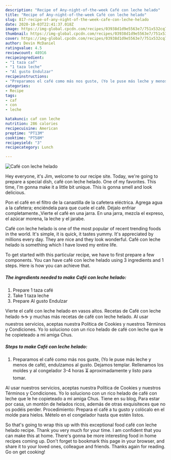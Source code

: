 ```yaml
---
description: "Recipe of Any-night-of-the-week Café con leche helado"
title: "Recipe of Any-night-of-the-week Café con leche helado"
slug: 817-recipe-of-any-night-of-the-week-cafe-con-leche-helado
date: 2020-10-03T22:41:37.018Z
image: https://img-global.cpcdn.com/recipes/03938d1d9e5563e7/751x532cq70/cafe-con-leche-helado-foto-principal.jpg
thumbnail: https://img-global.cpcdn.com/recipes/03938d1d9e5563e7/751x532cq70/cafe-con-leche-helado-foto-principal.jpg
cover: https://img-global.cpcdn.com/recipes/03938d1d9e5563e7/751x532cq70/cafe-con-leche-helado-foto-principal.jpg
author: Devin McDaniel
ratingvalue: 4.5
reviewcount: 48916
recipeingredient:
- "1 taza caf"
- "1 taza leche"
- "Al gusto Endulzar"
recipeinstructions:
- "Preparamos el café como más nos guste, (Yo le puse más leche y menos de café), endulzamos al gusto. Dejamos templar. Rellenamos los moldes y al congelador 3-4 horas ⏳ aproximadamente y listo para tomar."
categories:
- Recipe
tags:
- caf
- con
- leche

katakunci: caf con leche 
nutrition: 286 calories
recipecuisine: American
preptime: "PT13M"
cooktime: "PT58M"
recipeyield: "3"
recipecategory: Lunch

---
```



![Café con leche helado](https://img-global.cpcdn.com/recipes/03938d1d9e5563e7/751x532cq70/cafe-con-leche-helado-foto-principal.jpg)

Hey everyone, it's Jim, welcome to our recipe site. Today, we're going to prepare a special dish, café con leche helado. One of my favorites. This time, I'm gonna make it a little bit unique. This is gonna smell and look delicious.

Pon el café en el filtro de la canastilla de la cafetera eléctrica. Agrega agua a la cafetera; enciéndela para que cuele el café. Déjalo enfriar completamente.,Vierte el café en una jarra. En una jarra, mezcla el expreso, el azúcar morena, la leche y el jarabe.

Café con leche helado is one of the most popular of recent trending foods in the world. It's simple, it is quick, it tastes yummy. It's appreciated by millions every day. They are nice and they look wonderful. Café con leche helado is something which I have loved my entire life.


To get started with this particular recipe, we have to first prepare a few components. You can have café con leche helado using 3 ingredients and 1 steps. Here is how you can achieve that.

<!--inarticleads1-->

##### The ingredients needed to make Café con leche helado:

1. Prepare 1 taza café
1. Take 1 taza leche
1. Prepare Al gusto Endulzar


Vierte el café con leche helado en vasos altos. Recetas de Café con leche helado ☕☕ y muchas más recetas de café con leche helado. Al usar nuestros servicios, aceptas nuestra Política de Cookies y nuestros Términos y Condiciones. Yo lo soluciono con un rico helado de café con leche que le he copieteado a mi amiga Chus. 

<!--inarticleads2-->

##### Steps to make Café con leche helado:

1. Preparamos el café como más nos guste, (Yo le puse más leche y menos de café), endulzamos al gusto. Dejamos templar. Rellenamos los moldes y al congelador 3-4 horas ⏳ aproximadamente y listo para tomar.


Al usar nuestros servicios, aceptas nuestra Política de Cookies y nuestros Términos y Condiciones. Yo lo soluciono con un rico helado de café con leche que le he copieteado a mi amiga Chus. Tiene en su blog, Para estar por casa, un montón de helados ricos, además de otras exquisiteces que no os podéis perder. Procedimiento: Prepara el café a tu gusto y colócalo en el molde para hielos. Mételo en el congelador hasta que estén listos. 

So that's going to wrap this up with this exceptional food café con leche helado recipe. Thank you very much for your time. I am confident that you can make this at home. There's gonna be more interesting food in home recipes coming up. Don't forget to bookmark this page in your browser, and share it to your loved ones, colleague and friends. Thanks again for reading. Go on get cooking!
